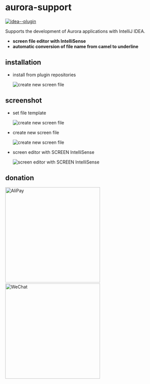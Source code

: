 aurora-support
==============

[![idea--plugin](https://img.shields.io/badge/idea--plugin-v1.0.0-orange.svg)](https://plugins.jetbrains.com/plugin/11468-aurora-support)

Supports the development of Aurora applications with IntelliJ IDEA.

- **screen file editor with IntelliSense**
- **automatic conversion of file name from camel to underline**

installation
------------

- install from plugin repositories

    ![create new screen file](https://twtyjvkg.github.io/aurora-support/screenshot/installation.gif)

screenshot
----------

- set file template

    ![create new screen file](https://twtyjvkg.github.io/aurora-support/screenshot/1.gif)

- create new screen file

     ![create new screen file](https://twtyjvkg.github.io/aurora-support/screenshot/2.gif)
     
- screen editor with SCREEN IntelliSense

    ![screen editor with SCREEN IntelliSense](https://twtyjvkg.github.io/aurora-support/screenshot/3.gif)
    
donation
--------

<image src="https://twtyjvkg.github.io/aurora-support/images/alipay.jpg" alt="AliPay" height="300px">&ensp;&ensp;&ensp;&ensp;&ensp;&ensp;&ensp;&ensp;&ensp;&ensp;&ensp;&ensp;&ensp;<image src="https://twtyjvkg.github.io/aurora-support/images/wechat.png" alt="WeChat" height="300px">
